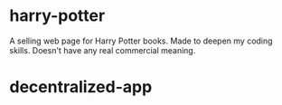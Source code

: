 # harry-potter
A selling web page for Harry Potter books.
Made to deepen my coding skills. Doesn't have any real commercial meaning.
# decentralized-app
